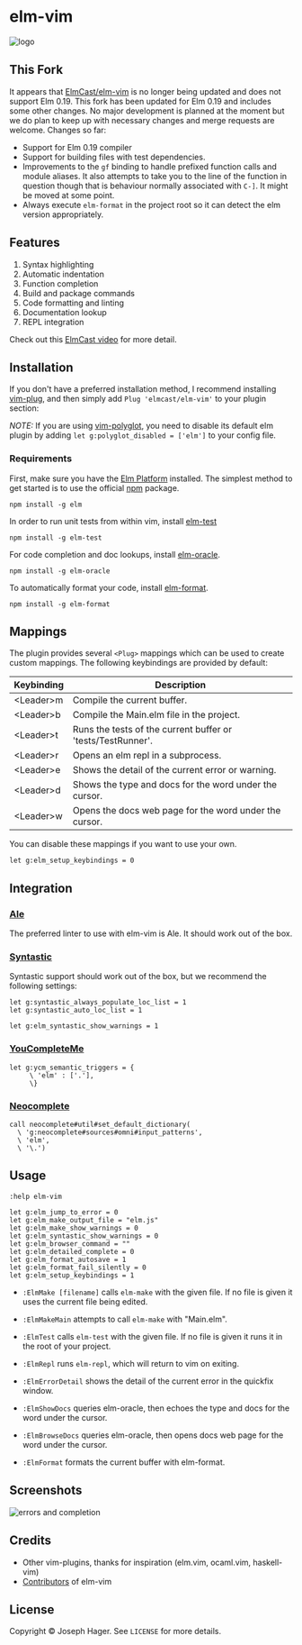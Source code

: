 # elm-vim

![logo](https://raw.github.com/elmcast/elm-vim/master/screenshots/logo.png)

## This Fork

It appears that [ElmCast/elm-vim](https://github.com/ElmCast/elm-vim) is no longer being updated and
does not support Elm 0.19. This fork has been updated for Elm 0.19 and includes some other changes.
No major development is planned at the moment but we do plan to keep up with necessary changes and
merge requests are welcome. Changes so far:

- Support for Elm 0.19 compiler
- Support for building files with test dependencies.
- Improvements to the `gf` binding to handle prefixed function calls and module aliases. It also
  attempts to take you to the line of the function in question though that is behaviour normally
  associated with `C-]`. It might be moved at some point.
- Always execute `elm-format` in the project root so it can detect the elm version appropriately.


## Features

1. Syntax highlighting
1. Automatic indentation
1. Function completion
1. Build and package commands
1. Code formatting and linting
1. Documentation lookup
1. REPL integration

Check out this [ElmCast video](https://vimeo.com/132107269) for more detail.

## Installation

If you don't have a preferred installation method, I recommend installing [vim-plug](https://github.com/junegunn/vim-plug), and then simply add `Plug 'elmcast/elm-vim'` to your plugin section:

*NOTE:* If you are using [vim-polyglot](https://github.com/sheerun/vim-polyglot), you need to disable its default elm plugin by adding `let g:polyglot_disabled = ['elm']` to your config file.

### Requirements

First, make sure you have the [Elm Platform](http://elm-lang.org/install) installed. The simplest method to get started is to use the official [npm](https://www.npmjs.com/package/elm) package.

```
npm install -g elm
```

In order to run unit tests from within vim, install [elm-test](https://github.com/rtfeldman/node-elm-test)

```
npm install -g elm-test
```

For code completion and doc lookups, install [elm-oracle](https://github.com/elmcast/elm-oracle).

```
npm install -g elm-oracle
```

To automatically format your code, install [elm-format](https://github.com/avh4/elm-format).

```
npm install -g elm-format
```

## Mappings

The plugin provides several `<Plug>` mappings which can be used to create custom
mappings. The following keybindings are provided by default:

| Keybinding             | Description                                                         |
| ---------------------- | ------------------------------------------------------------------- |
| \<Leader>m              | Compile the current buffer.                                        |
| \<Leader>b              | Compile the Main.elm file in the project.                          |
| \<Leader>t              | Runs the tests of the current buffer or 'tests/TestRunner'.                              |
| \<Leader>r              | Opens an elm repl in a subprocess.                                 |
| \<Leader>e              | Shows the detail of the current error or warning.                  |
| \<Leader>d              | Shows the type and docs for the word under the cursor.             |
| \<Leader>w              | Opens the docs web page for the word under the cursor.             |

You can disable these mappings if you want to use your own.

```vim
let g:elm_setup_keybindings = 0
```

## Integration

### [Ale](https://github.com/w0rp/ale)

The preferred linter to use with elm-vim is Ale. It should work out of the box.

### [Syntastic](https://github.com/scrooloose/syntastic)

Syntastic support should work out of the box, but we recommend the following settings:

```vim
let g:syntastic_always_populate_loc_list = 1
let g:syntastic_auto_loc_list = 1

let g:elm_syntastic_show_warnings = 1
```

### [YouCompleteMe](https://github.com/Valloric/YouCompleteMe)

```vim
let g:ycm_semantic_triggers = {
     \ 'elm' : ['.'],
     \}
```

### [Neocomplete](https://github.com/Shougo/neocomplete.vim)

```vim
call neocomplete#util#set_default_dictionary(
  \ 'g:neocomplete#sources#omni#input_patterns',
  \ 'elm',
  \ '\.')
```

## Usage

```vim
:help elm-vim
```

```vim
let g:elm_jump_to_error = 0
let g:elm_make_output_file = "elm.js"
let g:elm_make_show_warnings = 0
let g:elm_syntastic_show_warnings = 0
let g:elm_browser_command = ""
let g:elm_detailed_complete = 0
let g:elm_format_autosave = 1
let g:elm_format_fail_silently = 0
let g:elm_setup_keybindings = 1
```

* `:ElmMake [filename]` calls `elm-make` with the given file. If no file is given it uses the current file being edited.

* `:ElmMakeMain` attempts to call `elm-make` with "Main.elm".

* `:ElmTest` calls `elm-test` with the given file. If no file is given it runs it in the root of your project. 

* `:ElmRepl` runs `elm-repl`, which will return to vim on exiting.

* `:ElmErrorDetail` shows the detail of the current error in the quickfix window.

* `:ElmShowDocs` queries elm-oracle, then echoes the type and docs for the word under the cursor.

* `:ElmBrowseDocs` queries elm-oracle, then opens docs web page for the word under the cursor.

* `:ElmFormat` formats the current buffer with elm-format.

## Screenshots

![errors and completion](https://raw.github.com/elmcast/elm-vim/master/screenshots/syntax_highlighting.png)

## Credits

* Other vim-plugins, thanks for inspiration (elm.vim, ocaml.vim, haskell-vim)
* [Contributors](https://github.com/elmcast/elm-vim/graphs/contributors) of elm-vim

## License

Copyright © Joseph Hager. See `LICENSE` for more details.
